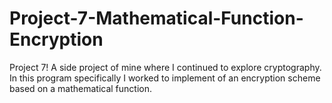 # Project-7-Mathematical-Function-Encryption
Project 7! A side project of mine where I continued to explore cryptography. In this program specifically I worked to implement of an encryption scheme based on a mathematical function.
